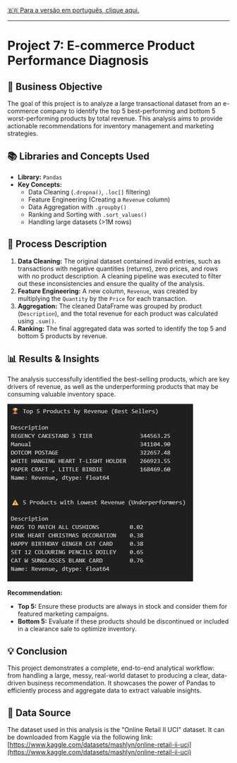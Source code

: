 [🇧🇷 Para a versão em português, clique aqui.](./LEIA-ME.md)

---

# Project 7: E-commerce Product Performance Diagnosis

## 🎯 Business Objective
The goal of this project is to analyze a large transactional dataset from an e-commerce company to identify the top 5 best-performing and bottom 5 worst-performing products by total revenue. This analysis aims to provide actionable recommendations for inventory management and marketing strategies.

## 📚 Libraries and Concepts Used
-   **Library:** `Pandas`
-   **Key Concepts:**
    -   Data Cleaning (`.dropna()`, `.loc[]` filtering)
    -   Feature Engineering (Creating a `Revenue` column)
    -   Data Aggregation with `.groupby()`
    -   Ranking and Sorting with `.sort_values()`
    -   Handling large datasets (>1M rows)

## 📖 Process Description
1.  **Data Cleaning:** The original dataset contained invalid entries, such as transactions with negative quantities (returns), zero prices, and rows with no product description. A cleaning pipeline was executed to filter out these inconsistencies and ensure the quality of the analysis.
2.  **Feature Engineering:** A new column, `Revenue`, was created by multiplying the `Quantity` by the `Price` for each transaction.
3.  **Aggregation:** The cleaned DataFrame was grouped by product (`Description`), and the total revenue for each product was calculated using `.sum()`.
4.  **Ranking:** The final aggregated data was sorted to identify the top 5 and bottom 5 products by revenue.

## 📊 Results & Insights
The analysis successfully identified the best-selling products, which are key drivers of revenue, as well as the underperforming products that may be consuming valuable inventory space.

![alt text](image.png)

**Recommendation:**
-   **Top 5:** Ensure these products are always in stock and consider them for featured marketing campaigns.
-   **Bottom 5:** Evaluate if these products should be discontinued or included in a clearance sale to optimize inventory.

## 💡 Conclusion
This project demonstrates a complete, end-to-end analytical workflow: from handling a large, messy, real-world dataset to producing a clear, data-driven business recommendation. It showcases the power of Pandas to efficiently process and aggregate data to extract valuable insights.

## 💾 Data Source
The dataset used in this analysis is the "Online Retail II UCI" dataset. It can be downloaded from Kaggle via the following link:
[https://www.kaggle.com/datasets/mashlyn/online-retail-ii-uci](https://www.kaggle.com/datasets/mashlyn/online-retail-ii-uci)